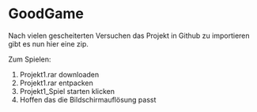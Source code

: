 # GoodGame
Nach vielen gescheiterten Versuchen das Projekt in Github zu importieren
gibt es nun hier eine zip.

Zum Spielen: 
1. Projekt1.rar downloaden
2. Projekt1.rar entpacken
3. Projekt1\_Spiel starten klicken
4. Hoffen das die Bildschirmauflösung passt
